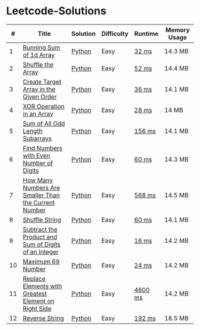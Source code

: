 # Leetcode-Solutions


| # | Title | Solution | Difficulty | Runtime | Memory Usage |
|---| ----- | -------- | ---------- | ----- | ----- |
|1|[Running Sum of 1d Array](https://leetcode.com/problems/running-sum-of-1d-array/) | [Python](/runningSum.py)|Easy| [32 ms](https://leetcode.com/submissions/detail/412148465/) | 14.3 MB
|2|[Shuffle the Array](https://leetcode.com/problems/shuffle-the-array/) | [Python](/shuffleArray.py)|Easy| [52 ms](https://leetcode.com/submissions/detail/412202178/) | 14.4 MB
|3|[Create Target Array in the Given Order](https://leetcode.com/problems/create-target-array-in-the-given-order/) | [Python](/targetArray.py)|Easy| [36 ms](https://leetcode.com/submissions/detail/412218034/) | 14.1 MB
|4|[XOR Operation in an Array](https://leetcode.com/problems/xor-operation-in-an-array/) | [Python](/xorOperationInArray.py)|Easy| [28 ms](https://leetcode.com/submissions/detail/412218034/) | 14 MB
|5|[Sum of All Odd Length Subarrays](https://leetcode.com/problems/sum-of-all-odd-length-subarrays/) | [Python](/sumOddLengthSubarrays.py)|Easy| [156 ms](https://leetcode.com/submissions/detail/412218034/) | 14.1 MB
|6|[Find Numbers with Even Number of Digits](https://leetcode.com/problems/find-numbers-with-even-number-of-digits/) | [Python](/findNumbersWithEvenNumbersOfDigits.py)|Easy| [60 ms](https://leetcode.com/submissions/detail/415872997/) | 14.3 MB
|7|[How Many Numbers Are Smaller Than the Current Number](https://leetcode.com/problems/how-many-numbers-are-smaller-than-the-current-number/) | [Python](/numbersSmallerThanCurrent.py)|Easy| [568 ms](https://leetcode.com/submissions/detail/415893909/) | 14.5 MB
|8|[Shuffle String](https://leetcode.com/problems/shuffle-string/) | [Python](/shuffleString.py)|Easy| [60 ms](https://leetcode.com/submissions/detail/415911749/) | 14.1 MB
|9|[Subtract the Product and Sum of Digits of an Integer](https://leetcode.com/problems/subtract-the-product-and-sum-of-digits-of-an-integer/) | [Python](/productAndSum.py)|Easy| [16 ms](https://leetcode.com/submissions/detail/415917207/) | 14.2 MB
|10|[Maximum 69 Number](https://leetcode.com/problems/maximum-69-number/) | [Python](/max69Number.py)|Easy| [24 ms](https://leetcode.com/submissions/detail/415933463/) | 14.2 MB
|11|[Replace Elements with Greatest Element on Right Side](https://leetcode.com/problems/replace-elements-with-greatest-element-on-right-side/) | [Python](/replaceElementsGreaterOnRightSide.py)|Easy| [4600 ms](https://leetcode.com/submissions/detail/415938973/) | 14.2 MB
|12|[Reverse String](https://leetcode.com/problems/reverse-string/) | [Python](/reverseString.py)|Easy| [192 ms](https://leetcode.com/submissions/detail/415939698/) | 18.5 MB

